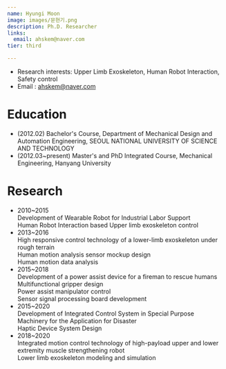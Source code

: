 ```yaml
---
name: Hyungi Moon
image: images/문현기.png
description: Ph.D. Researcher
links:
  email: ahskem@naver.com
tier: third

---
```

- Research interests: Upper Limb Exoskeleton, Human Robot Interaction, Safety control 
- Email : ahskem@naver.com

# Education
- (2012.02) Bachelor's Course, Department of Mechanical Design and Automation Engineering, SEOUL NATIONAL UNIVERSITY OF SCIENCE AND TECHNOLOGY
- (2012.03~present) Master's and PhD Integrated Course, Mechanical Engineering, Hanyang University

# Research
- 2010~2015  
Development of Wearable Robot for Industrial Labor Support  
Human Robot Interaction based Upper limb exoskeleton control  
- 2013~2016  
High responsive control technology of a lower-limb exoskeleton under rough terrain  
Human motion analysis sensor mockup design  
Human motion data analysis  
- 2015~2018  
Development of a power assist device for a fireman to rescue humans  
Multifunctional gripper design  
Power assist manipulator control  
Sensor signal processing board development  
- 2015~2020  
Development of Integrated Control System in Special Purpose Machinery for the Application for Disaster  
Haptic Device System Design    
- 2018~2020  
Integrated motion control technology of high-payload upper and lower extremity muscle strengthening robot   
Lower limb exoskeleton modeling and simulation  
